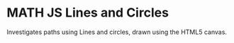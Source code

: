 # MATH JS Lines and Circles 
Investigates paths using Lines and circles, drawn using the 
HTML5 canvas.

